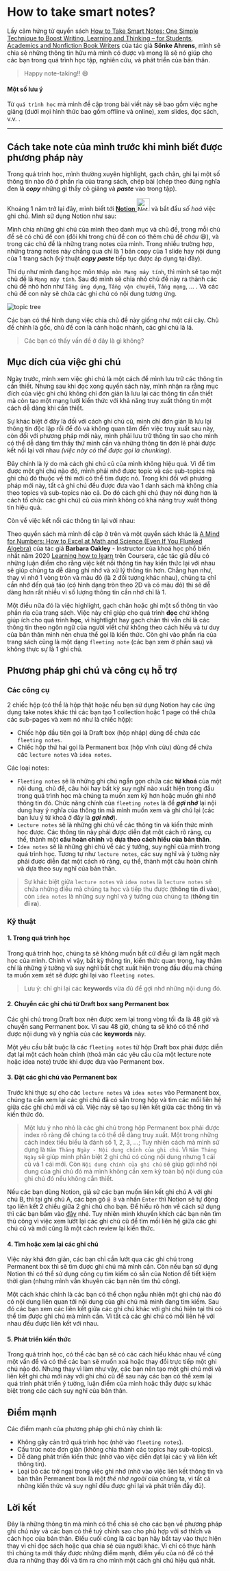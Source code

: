 # How to take smart notes?

Lấy cảm hứng từ quyển sách [How to Take Smart Notes: One Simple Technique to Boost Writing, Learning and Thinking – for Students, Academics and Nonfiction Book Writers](https://www.amazon.com/How-Take-Smart-Notes-Nonfiction-ebook/dp/B06WVYW33Y/ref=sr_1_1?crid=LZQ0IFKKEBFZ&dchild=1&keywords=how+to+take+smart+notes&qid=1611304777&sprefix=how+to+take+s%2Caps%2C412&sr=8-1) của tác giả **Sönke Ahrens**,
mình sẽ chia sẻ những thông tin hữu mà mình có được và mong là sẽ nó giúp cho các bạn trong quá trình học tập, nghiên cứu, và phát triển của bản thân.
> Happy note-taking!! :smile:

#### Một số lưu ý
Từ `quá trình học` mà mình đề cập trong bài viết này sẽ bao gồm việc nghe giảng (dưới mọi hình thức bao gồm offline và online), xem slides, đọc sách, v.v. .

___

## Cách take note của mình trước khi mình biết được phương pháp này
Trong quá trình học, mình thường xuyên highlight, gạch chân, ghi lại một số thông tin nào đó ở phần rìa của trang sách, chép bài (chép theo đúng nghĩa đen là ***copy*** những gì thầy cô giảng và ***paste*** vào trong tập).

Khoảng 1 năm trở lại đây, mình biết tới [**Notion**  <img src="https://upload.wikimedia.org/wikipedia/commons/4/45/Notion_app_logo.png" alt="Notion-logo" width="30"/>](https://www.notion.so/) và bắt đầu *số hoá* việc ghi chú. Mình sử dụng Notion như sau:

Mình chia những ghi chú của mình theo danh mục và chủ đề, trong mỗi chủ đề sẽ có chủ đề con (đôi khi trong chủ đề con có thêm chủ đề *cháu* :laughing:), và trong các chủ đề là những trang notes của mình. Trong nhiều trường hợp, những trang notes này chẳng qua chỉ là 1 bản copy của 1 slide hay nội dung của 1 trang sách (kỹ thuật ***copy paste*** tiếp tục được áp dụng tại đây).

Thí dụ như mình đang học môn `Nhập môn Mạng máy tính`, thì mình sẽ tạo một chủ đề là `Mạng máy tính`. Sau đó mình sẽ chia nhỏ chủ đề này ra thành các chủ đề nhỏ hơn như `Tầng ứng dụng`, `Tầng vận chuyển`, `Tầng mạng`, ... . Và các chủ đề con này sẽ chứa các ghi chú có nội dung tương ứng.

![topic tree](https://cdn.shopify.com/s/files/1/1438/7872/products/topic-tree-cover_grande.jpg?v=1477857286 "")

Các bạn có thể hình dung việc chia chủ đề này giống như một cái cây. Chủ đề chính là gốc, chủ đề con là cành hoặc nhánh, các ghi chú là lá.

> Các bạn có thấy vấn đề ở đây là gì không?

## Mục dích của việc ghi chú
Ngày trước, mình xem việc ghi chú là một cách để mình lưu trữ các thông tin cần thiết.
Nhưng sau khi đọc xong quyển sách này, mình nhận ra rằng mục đích của việc ghi chú không chỉ đơn giản là lưu lại các thông tin cần thiết mà còn tạo một mạng lưới kiến thức với khả năng truy xuất thông tin một cách dễ dàng khi cần thiết.

Sự khác biệt ở đây là đối với cách ghi chú cũ, mình chỉ đơn giản là lưu lại thông tin độc lập rồi để đó và không quan tâm đến việc truy xuất sau này, còn đối với phương pháp mới này, mình phải lưu trữ thông tin sao cho mình có thể dễ dàng tìm thấy thứ mình cần và những thông tin đơn lẻ phải được kết nối lại với nhau *(việc này có thể được gọi là chunking)*.

Đây chính là lý do mà cách ghi chú cũ của mình không hiệu quả. Vì để  tìm được một ghi chú nào đó, mình phải nhớ được topic và các sub-topics mà ghi chú đó thuộc về thì mới có thể tìm được nó. Trong khi đối với phương pháp mới này, tất cả ghi chú đều được đưa vào 1 danh sách mà không chia theo topics và sub-topics nào cả. Do đó cách ghi chú (hay nói đúng hơn là cách tổ chức các ghi chú) cũ của mình không có khả năng truy xuất thông tin hiệu quả.

Còn về việc kết nối các thông tin lại với nhau:

Theo quyển sách mà mình đề cập ở trên và một quyển sách khác là [A Mind for Numbers: How to Excel at Math and Science (Even If You Flunked Algebra)](https://www.amazon.com/Mind-Numbers-Science-Flunked-Algebra/dp/039916524X/ref=sr_1_1?crid=2DOQO4Q0WNG3M&dchild=1&keywords=a+mind+for+numbers&qid=1611374045&sprefix=a+mind+%2Caps%2C414&sr=8-1) của tác giả **Barbara Oakley** - Instructor của khoá học phổ biến nhất năm 2020 [Learning how to learn](https://www.coursera.org/learn/learning-how-to-learn) trên Coursera, các tác giả đều có những luận điểm cho rằng việc kết nối thông tin hay kiến thức lại với nhau sẽ giúp chúng ta dễ dàng ghi nhớ và xử lý thông tin hơn. Chẳng hạn như, thay vì nhớ 1 vòng tròn và màu đỏ (là 2 đối tượng khác nhau), chúng ta chỉ cần nhớ đến quả táo (có hình dạng tròn theo 2D và có màu đỏ) thì sẽ dễ dàng hơn rất nhiều vì số lượng thông tin cần nhớ chỉ là 1.

Một điều nữa đó là việc highlight, gạch chân hoặc ghi một số thông tin vào phần rìa của trang sách. Việc này chỉ giúp cho quá trình **đọc** chứ không giúp ích cho quá trình **học**, vì hightlight hay gạch chân thì vẫn chỉ là các thông tin theo ngôn ngữ của người viết chứ không theo cách hiểu và tư duy của bản thân mình nên chưa thể gọi là kiến thức. Còn ghi vào phần rìa của trang sách cũng là một dạng `fleeting note` (các bạn xem ở phần sau) và không thực sự là 1 ghi chú.

## Phương pháp ghi chú và công cụ hỗ trợ
### Các công cụ
2 chiếc hộp (có thể là hộp thật hoặc nếu bạn sử dụng Notion hay các ứng dụng take notes khác thì các bạn tạo 1 collection hoặc 1 page có thể chứa các sub-pages và xem nó như là chiếc hộp):
- Chiếc hộp đầu tiên gọi là Draft box (hộp nháp) dùng để chứa các `fleeting notes`.
- Chiếc hộp thứ hai gọi là Permanent box (hộp vĩnh cửu) dùng để chứa các `lecture notes` và `idea notes`.

Các loại notes:
- `Fleeting notes` sẽ là những ghi chú ngắn gọn chứa các **từ khoá** của một nội dung, chủ đề, câu hỏi hay bất kỳ suy nghĩ nào xuất hiện trong đầu trong quá trình học mà chúng ta muốn xem kỹ hơn hoặc muốn ghi nhớ thông tin đó. Chức năng chính của `fleeting notes` là để ***gợi nhớ*** lại nội dung hay ý nghĩa của thông tin mà mình muốn xem và ghi chú lại (các bạn lưu ý từ khoá ở đây là ***gợi nhớ***).
- `Lecture notes` sẽ là những ghi chú về các thông tin và kiến thức mình học được. Các thông tin này phải được diễn đạt một cách rõ ràng, cụ thể, thành một **câu hoàn chỉnh** và **dựa theo cách hiểu của bản thân**.
- `Idea notes` sẽ là những ghi chú về các ý tưởng, suy nghĩ của mình trong quá trình học. Tương tự như `lecture notes`, các suy nghĩ và ý tưởng này phải được diễn đạt một cách rõ ràng, cụ thể, thành một câu hoàn chỉnh và dựa theo suy nghĩ của bản thân.

> Sự khác biệt giữa `lecture notes` và `idea notes` là `lecture notes` sẽ chứa những điều mà chúng ta học và tiếp thu được (**thông tin đi vào**), còn `idea notes` là những suy nghĩ và ý tưởng của chúng ta (**thông tin đi ra**).

### Kỹ thuật
#### 1. Trong quá trình học
Trong quá trình học, chúng ta sẽ không muốn bất cứ điều gì làm ngắt mạch học của mình. Chính vì vậy, bất kỳ thông tin, kiến thức quan trọng, hay thậm chí là những ý tưởng và suy nghĩ bất chợt xuất hiện trong đầu đều mà chúng ta muốn xem xét sẽ được ghi lại vào `fleeting notes`.
> Lưu ý: chỉ ghi lại các **keywords** vừa đủ để gợi nhớ những nội dung đó.

#### 2. Chuyển các ghi chú từ Draft box sang Permanent box
Các ghi chú trong Draft box nên được xem lại trong vòng tối đa là 48 giờ và chuyển sang Permanent box. Vì sau 48 giờ, chúng ta sẽ khó có thể nhớ được nội dung và ý nghĩa của các **keywords** này.

Một yêu cầu bắt buộc là các `fleeting notes` từ hộp Draft box phải được diễn đạt lại một cách hoàn chỉnh (thoả mãn các yêu cầu của một lecture note hoặc idea note) trước khi được đưa vào Permanent box.

#### 3. Đặt các ghi chú vào Permanent box
Trước khi thực sự cho các `lecture notes` và `idea notes` vào Permanent box, chúng ta cần xem lại các ghi chú đã có sẵn trong hộp và tìm các mối liên hệ giữa các ghi chú mới và cũ. Việc này sẽ tạo sự liên kết giữa các thông tin và kiến thức đó.

> Một lưu ý nho nhỏ là các ghi chú trong hộp Permanent box phải được index rõ ràng để chúng ta có thể dễ dàng truy xuất. Một trong những cách index tiểu biểu là đánh số 1, 2, 3, ...; Tuy nhiên cách mà mình sử dụng là `Năm Tháng Ngày - Nội dung chính của ghi chú`. Vì `Năm Tháng Ngày` sẽ giúp mình phân biệt 2 ghi chú có cùng nội dung nhưng 1 cái cũ và 1 cái mới. Còn `Nội dung chính của ghi chú` sẽ giúp gợi nhớ nội dung của ghi chú đó mà mình không cần xem kỹ toàn bộ nội dung của ghi chú đó nếu không cần thiết.

Nếu các bạn dùng Notion, giả sử các bạn muốn liên kết ghi chú A với ghi chú B, thì tại ghi chú A, các bạn gõ `@ B` và nhấn `Enter` thì Notion sẽ tự động tạo liên kết 2 chiều giữa 2 ghi chú cho bạn. Để hiểu rõ hơn về cách sử dụng thì các bạn bấm vào [đây](https://www.notion.so/guides/reminders-and-mentions) nhé. Tuy nhiên mình khuyến khích các bạn nên tìm thủ công vì việc xem lướt lại các ghi chú cũ để tìm mối liên hệ giữa các ghi chú cũ và mới cũng là một cách review lại kiến thức.

#### 4. Tìm hoặc xem lại các ghi chú
Việc này khá đơn giản, các bạn chỉ cần lướt qua các ghi chú trong Permanent box thì sẽ tìm được ghi chú mà mình cần. Còn nếu bạn sử dụng Notion thì có thể sử dụng công cụ tìm kiếm có sẵn của Notion để tiết kiệm thời gian (nhưng mình vẫn khuyên các bạn nên tìm thủ công).

Một cách khác chính là các bạn có thể chọn ngẫu nhiên một ghi chú nào đó có nội dung liên quan tới nội dung của ghi chú mà mình đang tìm kiếm. Sau đó các bạn xem các liên kết giữa các ghi chú khác với ghi chú hiện tại thì có thể tìm được ghi chú mà mình cần. Vì tất cả các ghi chú có mối liên hệ với nhau đều được liên kết với nhau.

#### 5. Phát triển kiến thức
Trong quá trình học, có thể các bạn sẽ có các cách hiểu khác nhau về cùng một vấn đề và có thể các bạn sẽ muốn xoá hoặc thay đổi trực tiếp một ghi chú nào đó. Nhưng thay vì làm như vậy, các bạn nên tạo một ghi chú mới và liên kết ghi chú mới này với ghi chú cũ để sau này các bạn có thể xem lại quá trình phát triển ý tưởng, luận điểm của mình hoặc thấy được sự khác biệt trong các cách suy nghĩ của bản thân.

## Điểm mạnh
Các điểm mạnh của phương pháp ghi chú này chính là:
- Không gây cản trở quá trình học (nhờ vào `fleeting notes`).
- Cấu trúc note đơn giản (không chia thành các topics hay sub-topics).
- Dễ dàng phát triển kiến thức (nhờ vào việc diễn đạt lại các ý và liên kết thông tin).
- Loại bỏ các trở ngại trong việc ghi nhớ (nhờ vào việc liên kết thông tin và bản thân Permanent box là một *thẻ nhớ ngoài* của chúng ta, vì tất cả những kiến thức và suy nghĩ đều được ghi lại và phát triển đầy đủ).

## Lời kết
Đây là những thông tin mà mình có thể chia sẻ cho các bạn về phương pháp ghi chú này và các bạn có thể tuỳ chỉnh sao cho phù hợp với sở thích và cách học của bản thân. Điều cuối cùng là các bạn hãy bắt tay vào thực hiện thay vì chỉ đọc sách hoặc qua chia sẻ của người khác. Vì chỉ có thực hành thì chúng ta mới thấy được những điểm mạnh, điểm yếu của nó để có thể đưa ra những thay đổi và tìm ra cho mình một cách ghi chú hiệu quả nhất.
